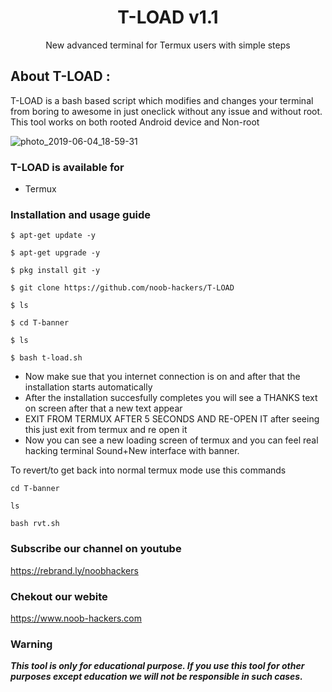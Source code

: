 <h1 align="center">T-LOAD v1.1</h1>
<p align="center">
      New advanced terminal for Termux users with simple steps
</p>

## About T-LOAD :

T-LOAD is a bash based script which modifies and changes your terminal from boring to awesome in just oneclick without any issue and without root. This tool works on both rooted Android device and Non-root

![photo_2019-06-04_18-59-31](https://user-images.githubusercontent.com/49580304/58883803-c6ff2000-86fc-11e9-8897-362830f1781d.jpg)

### T-LOAD is available for

* Termux

### Installation and usage guide
```
$ apt-get update -y
```
```
$ apt-get upgrade -y
```
```
$ pkg install git -y
```
```
$ git clone https://github.com/noob-hackers/T-LOAD
```
```
$ ls
```
```
$ cd T-banner
```
```
$ ls
```
```
$ bash t-load.sh
```

* Now make sue that you internet connection is on and after that the installation starts automatically
* After the installation succesfully completes you will see a THANKS text on screen after that a new text appear
* EXIT FROM TERMUX AFTER 5 SECONDS AND RE-OPEN IT after seeing this just exit from termux and re open it 
* Now you can see a new loading screen of termux and you can feel real hacking terminal Sound+New interface with banner. 

To revert/to get back into normal termux mode use this commands
```
cd T-banner
```
```
ls
```
```
bash rvt.sh
```

### Subscribe our channel on youtube
https://rebrand.ly/noobhackers

### Chekout our webite 
https://www.noob-hackers.com
     
### Warning

***This tool is only for educational purpose. If you use this tool for other purposes except education we will not be responsible in such cases.***
